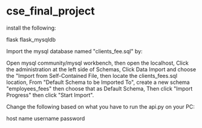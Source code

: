 # cse_final_project

install the following:

flask
flask_mysqldb


Import the mysql database named "clients_fee.sql" by:

Open mysql community/mysql workbench, then open the localhost,
Click the administration at the left side of Schemas,
Click Data Import and choose the "Import from Self-Contained File, then locate the clients_fees.sql location,
From "Default Schema to be Imported To", create a new schema "employees_fees" then choose that as Default Schema,
Then click "Import Progress" then click "Start Import".

Change the following based on what you have to run the api.py on your PC:

host name
username
password